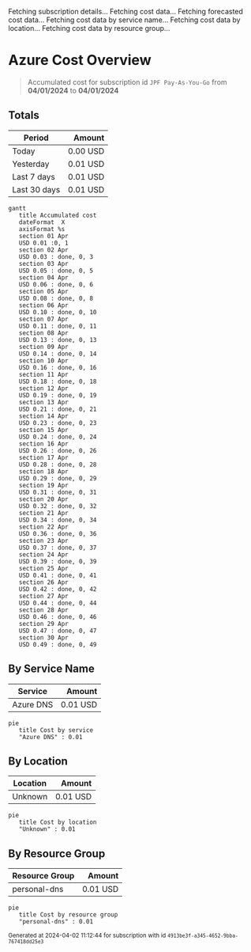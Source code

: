 Fetching subscription details...
Fetching cost data...
Fetching forecasted cost data...
Fetching cost data by service name...
Fetching cost data by location...
Fetching cost data by resource group...
# Azure Cost Overview

> Accumulated cost for subscription id `JPF Pay-As-You-Go` from **04/01/2024** to **04/01/2024**

## Totals

|Period|Amount|
|---|---:|
|Today|0.00 USD|
|Yesterday|0.01 USD|
|Last 7 days|0.01 USD|
|Last 30 days|0.01 USD|

```mermaid
gantt
   title Accumulated cost
   dateFormat  X
   axisFormat %s
   section 01 Apr
   USD 0.01 :0, 1
   section 02 Apr
   USD 0.03 : done, 0, 3
   section 03 Apr
   USD 0.05 : done, 0, 5
   section 04 Apr
   USD 0.06 : done, 0, 6
   section 05 Apr
   USD 0.08 : done, 0, 8
   section 06 Apr
   USD 0.10 : done, 0, 10
   section 07 Apr
   USD 0.11 : done, 0, 11
   section 08 Apr
   USD 0.13 : done, 0, 13
   section 09 Apr
   USD 0.14 : done, 0, 14
   section 10 Apr
   USD 0.16 : done, 0, 16
   section 11 Apr
   USD 0.18 : done, 0, 18
   section 12 Apr
   USD 0.19 : done, 0, 19
   section 13 Apr
   USD 0.21 : done, 0, 21
   section 14 Apr
   USD 0.23 : done, 0, 23
   section 15 Apr
   USD 0.24 : done, 0, 24
   section 16 Apr
   USD 0.26 : done, 0, 26
   section 17 Apr
   USD 0.28 : done, 0, 28
   section 18 Apr
   USD 0.29 : done, 0, 29
   section 19 Apr
   USD 0.31 : done, 0, 31
   section 20 Apr
   USD 0.32 : done, 0, 32
   section 21 Apr
   USD 0.34 : done, 0, 34
   section 22 Apr
   USD 0.36 : done, 0, 36
   section 23 Apr
   USD 0.37 : done, 0, 37
   section 24 Apr
   USD 0.39 : done, 0, 39
   section 25 Apr
   USD 0.41 : done, 0, 41
   section 26 Apr
   USD 0.42 : done, 0, 42
   section 27 Apr
   USD 0.44 : done, 0, 44
   section 28 Apr
   USD 0.46 : done, 0, 46
   section 29 Apr
   USD 0.47 : done, 0, 47
   section 30 Apr
   USD 0.49 : done, 0, 49
```

## By Service Name

|Service|Amount|
|---|---:|
|Azure DNS|0.01 USD|

```mermaid
pie
   title Cost by service
   "Azure DNS" : 0.01
```

## By Location

|Location|Amount|
|---|---:|
|Unknown|0.01 USD|

```mermaid
pie
   title Cost by location
   "Unknown" : 0.01
```

## By Resource Group

|Resource Group|Amount|
|---|---:|
|personal-dns|0.01 USD|

```mermaid
pie
   title Cost by resource group
   "personal-dns" : 0.01
```

<sup>Generated at 2024-04-02 11:12:44 for subscription with id `4913be3f-a345-4652-9bba-767418dd25e3`</sup>
